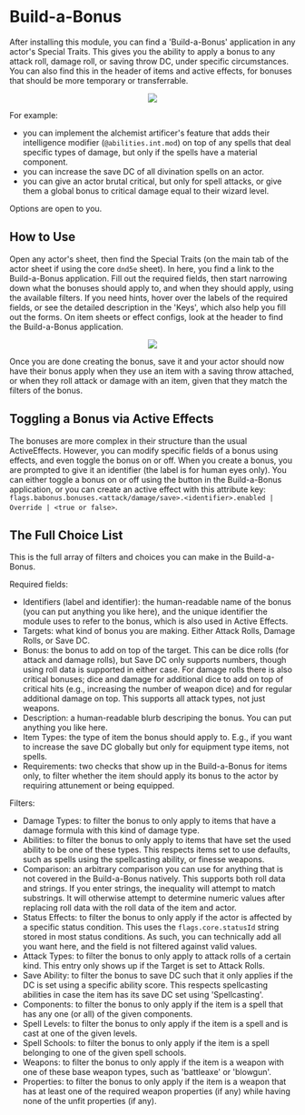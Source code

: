 # Build-a-Bonus

After installing this module, you can find a 'Build-a-Bonus' application in any actor's Special Traits. This gives you the ability to apply a bonus to any attack roll, damage roll, or saving throw DC, under specific circumstances. You can also find this in the header of items and active effects, for bonuses that should be more temporary or transferrable.

<p align="center">
  <img src="https://user-images.githubusercontent.com/50169243/186771931-0aa81f95-7258-4f03-b418-98a66ea45ea9.png">
</p>

For example:
- you can implement the alchemist artificer's feature that adds their intelligence modifier (`@abilities.int.mod`) on top of any spells that deal specific types of damage, but only if the spells have a material component.
- you can increase the save DC of all divination spells on an actor.
- you can give an actor brutal critical, but only for spell attacks, or give them a global bonus to critical damage equal to their wizard level.

Options are open to you.

## How to Use
Open any actor's sheet, then find the Special Traits (on the main tab of the actor sheet if using the core `dnd5e` sheet). In here, you find a link to the Build-a-Bonus application. Fill out the required fields, then start narrowing down what the bonuses should apply to, and when they should apply, using the available filters. If you need hints, hover over the labels of the required fields, or see the detailed description in the 'Keys', which also help you fill out the forms. On item sheets or effect configs, look at the header to find the Build-a-Bonus application.

<p align="center">
  <img src="https://i.imgur.com/PvnTRRH.png">
</p>

Once you are done creating the bonus, save it and your actor should now have their bonus apply when they use an item with a saving throw attached, or when they roll attack or damage with an item, given that they match the filters of the bonus.

## Toggling a Bonus via Active Effects
The bonuses are more complex in their structure than the usual ActiveEffects. However, you can modify specific fields of a bonus using effects, and even toggle the bonus on or off. When you create a bonus, you are prompted to give it an identifier (the label is for human eyes only). You can either toggle a bonus on or off using the button in the Build-a-Bonus application, or you can create an active effect with this attribute key: `flags.babonus.bonuses.<attack/damage/save>.<identifier>.enabled | Override | <true or false>`.

## The Full Choice List
This is the full array of filters and choices you can make in the Build-a-Bonus.

Required fields:
- Identifiers (label and identifier): the human-readable name of the bonus (you can put anything you like here), and the unique identifier the module uses to refer to the bonus, which is also used in Active Effects.
- Targets: what kind of bonus you are making. Either Attack Rolls, Damage Rolls, or Save DC.
- Bonus: the bonus to add on top of the target. This can be dice rolls (for attack and damage rolls), but Save DC only supports numbers, though using roll data is supported in either case. For damage rolls there is also critical bonuses; dice and damage for additional dice to add on top of critical hits (e.g., increasing the number of weapon dice) and for regular additional damage on top. This supports all attack types, not just weapons.
- Description: a human-readable blurb descriping the bonus. You can put anything you like here.
- Item Types: the type of item the bonus should apply to. E.g., if you want to increase the save DC globally but only for equipment type items, not spells.
- Requirements: two checks that show up in the Build-a-Bonus for items only, to filter whether the item should apply its bonus to the actor by requiring attunement or being equipped.

Filters:
- Damage Types: to filter the bonus to only apply to items that have a damage formula with this kind of damage type.
- Abilities: to filter the bonus to only apply to items that have set the used ability to be one of these types. This respects items set to use defaults, such as spells using the spellcasting ability, or finesse weapons.
- Comparison: an arbitrary comparison you can use for anything that is not covered in the Build-a-Bonus natively. This supports both roll data and strings. If you enter strings, the inequality will attempt to match substrings. It will otherwise attempt to determine numeric values after replacing roll data with the roll data of the item and actor.
- Status Effects: to filter the bonus to only apply if the actor is affected by a specific status condition. This uses the `flags.core.statusId` string stored in most status conditions. As such, you can technically add all you want here, and the field is not filtered against valid values.
- Attack Types: to filter the bonus to only apply to attack rolls of a certain kind. This entry only shows up if the Target is set to Attack Rolls.
- Save Ability: to filter the bonus to save DC such that it only applies if the DC is set using a specific ability score. This respects spellcasting abilities in case the item has its save DC set using 'Spellcasting'.
- Components: to filter the bonus to only apply if the item is a spell that has any one (or all) of the given components.
- Spell Levels: to filter the bonus to only apply if the item is a spell and is cast at one of the given levels.
- Spell Schools: to filter the bonus to only apply if the item is a spell belonging to one of the given spell schools.
- Weapons: to filter the bonus to only apply if the item is a weapon with one of these base weapon types, such as 'battleaxe' or 'blowgun'.
- Properties: to filter the bonus to only apply if the item is a weapon that has at least one of the required weapon properties (if any) while having none of the unfit properties (if any).